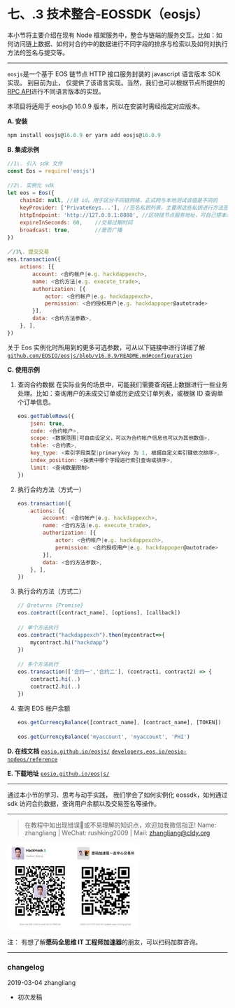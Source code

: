 # 七、.3 技术整合-EOSSDK（eosjs）

本小节将主要介绍在现有 Node 框架服务中，整合与链端的服务交互。比如：如何访问链上数据、如何对合约中的数据进行不同字段的排序与检索以及如何对执行方法的签名与提交等。

* * *

`eosjs`是一个基于 EOS 链节点 HTTP 接口服务封装的 javascript 语言版本 SDK 实现。 到目前为止， 仅提供了该语言实现。当然，我们也可以根据节点所提供的[RPC API](https://developers.eos.io/eosio-nodeos/reference)进行不同语言版本的实现。

本项目将适用于 eosjs@ 16.0.9 版本，所以在安装时需经指定对应版本。

**A. 安装**

```js
npm install eosjs@16.0.9 or yarn add eosjs@16.0.9
```

**B. 集成示例**

```js
//1\. 引入 sdk 文件
const Eos = require('eosjs')

//2\. 实例化 sdk
let eos = Eos({
    chainId: null, //链 id。用于区分不同链网络，正式网与本地测试该值是不同的
    keyProvider: ['PrivateKeys...'], //签名私钥列表，主要用这些私钥进行方法签名
    httpEndpoint: 'http://127.0.0.1:8888', //区块链节点服务地址，可自己搭本地节点也可以使用其他超级点
    expireInSeconds: 60,    //交易过期时间
    broadcast: true,        //是否广播
})

／/3\. 提交交易
eos.transaction({
    actions: [{
        account: <合约帐户|e.g. hackdappexch>,
        name: <合约方法|e.g. execute_trade>,
        authorization: [{
            actor: <合约帐户|e.g. hackdappexch>,
            permission: <合约授权用户|e.g. hackdappoper@autotrade>
        }],
        data: <合约方法参数>,
    }, ],
})
```

关于 Eos 实例化时所用到的更多可选参数，可从以下链接中进行详细了解 [`github.com/EOSIO/eosjs/blob/v16.0.9/README.md#configuration`](https://github.com/EOSIO/eosjs/blob/v16.0.9/README.md#configuration)

**C. 使用示例**

1.  查询合约数据
    在实际业务的场景中，可能我们需要查询链上数据进行一些业务处理。比如：查询用户的未成交订单或历史成交订单列表，或根据 ID 查询单个订单信息。

    ```js
    eos.getTableRows({
        json: true,
        code: <合约帐户>,
        scope: <数据范围|可自由设定义，可以为合约帐户信息也可以为其他数值>,
        table: <合约表>, 
        key_type: <索引字段类型|primarykey 为 1, 根据自定义索引键依次排序>,
        index_position: <按表中哪个字段进行索引查询或排序>,
        limit: <查询数量限制>
    })
    ```

2.  执行合约方法（方式一）

    ```js
    eos.transaction({
        actions: [{
            account: <合约帐户|e.g. hackdappexch>,
            name: <合约方法|e.g. execute_trade>,
            authorization: [{
                actor: <合约帐户|e.g. hackdappexch>,
                permission: <合约授权用户|e.g. hackdappoper@autotrade>
            }],
            data: <合约方法参数>,
        }, ],
    }) 
    ```

3.  执行合约方法（方式二）

    ```js
    // @returns {Promise}
    eos.contract([contract_name], [options], [callback])

    // 单个方法执行
    eos.contract("hackdappexch").then(mycontract=>{
        mycontract.hi("hackdapp")
    })

    // 多个方法执行
    eos.transaction(['合约一','合约二'], (contract1, contract2) => {
        contract1.hi(..)
        contract2.hi(..)
    }) 
    ```

4.  查询 EOS 帐户余额

    ```js
    eos.getCurrencyBalance([contract_name], [contract_name], [TOKEN])

    eos.getCurrencyBalance('myaccount', 'myaccount', 'PHI')
    ```

**D. 在线文档** [`eosio.github.io/eosjs/`](https://eosio.github.io/eosjs/) [`developers.eos.io/eosio-nodeos/reference`](https://developers.eos.io/eosio-nodeos/reference)

**E. 下载地址** [`eosio.github.io/eosjs/`](https://eosio.github.io/eosjs/)

* * *

通过本小节的学习、思考与动手实践， 我们学会了如何实例化 eossdk，如何通过 sdk 访问合约数据，查询用户余额以及交易签名等操作。

* * *

> 在教程中如出现错误🐛或不易理解的知识点，欢迎加我微信指正! Name: zhangliang | WeChat: rushking2009 | Mail: zhangliang@cldy.org

![Show me your code.](img/9c507c40d372f5692d061c802a44deb2.jpg "加群了解")![](img/aab6c923225b0a35b6580de17534641d.jpg)

注： 有想了解**愿码全思维 IT 工程师加速器**的朋友，可以扫码加群咨询。

* * *

### **changelog**

2019-03-04 zhangliang

*   初次发稿
